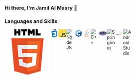 ### Hi there, I'm Jamil Al Masry 👋 

<!--
**JamilAlMasry/JamilAlMasry** is a ✨ _special_ ✨ repository because its `README.md` (this file) appears on your GitHub profile.

Here are some ideas to get you started:

- 🔭 I’m currently working on ...
- 🌱 I’m currently learning ...
- 👯 I’m looking to collaborate on ...
- 🤔 I’m looking for help with ...
- 💬 Ask me about ...
- 📫 How to reach me: ...
- 😄 Pronouns: ...
- ⚡ Fun fact: ...
-->

### Languages and Skills
<img align="left" alt="HTML5" width="146px" src="https://raw.githubusercontent.com/github/explore/80688e429a7d4ef2fca1e82350fe8e3517d3494d/topics/html/html.png" />
<img align="left" alt="CSS" width="26px" src="https://raw.githubusercontent.com/github/explore/80688e429a7d4ef2fca1e82350fe8e3517d3494d/topics/css/css.png" />
<img align="left" alt="Javascript" width="26px" src="https://raw.githubusercontent.com/github/explore/80688e429a7d4ef2fca1e82350fe8e3517d3494d/topics/javascript/javascript.png" />
<img align="left" alt="Node JS" width="26px" src="https://img.shields.io/badge/Node.js-43853D?style=for-the-badge&logo=node.js&logoColor=white" />
<img align="left" alt="C" width="26px" src="https://raw.githubusercontent.com/github/explore/5b3600551e122a3277c2c5368af2ad5725ffa9a1/topics/c/c.png" />
<img align="left" alt="Java" width="26px" src="https://raw.githubusercontent.com/github/explore/5b3600551e122a3277c2c5368af2ad5725ffa9a1/topics/java/java.png" />
<img align="left" alt="C++" width="26px" src="https://img.shields.io/badge/C%2B%2B-00599C?style=for-the-badge&logo=c%2B%2B&logoColor=white" />
<img align="left" alt=" PHP" width="26px" src="https://raw.githubusercontent.com/github/explore/5b3600551e122a3277c2c5368af2ad5725ffa9a1/topics/php/php.png" />
<img align="left" alt="Springboot" width="26px" src="https://img.shields.io/badge/Spring-6DB33F?style=for-the-badge&logo=spring&logoColor=white" />
<img align="left" alt="mysql" width="26px" src="https://raw.githubusercontent.com/github/explore/5b3600551e122a3277c2c5368af2ad5725ffa9a1/topics/mysql/mysql.png" />
<img align="left" alt="Android Studio" width="26px" src="https://img.shields.io/badge/Android_Studio-3DDC84?style=for-the-badge&logo=android-studio&logoColor=white" />
